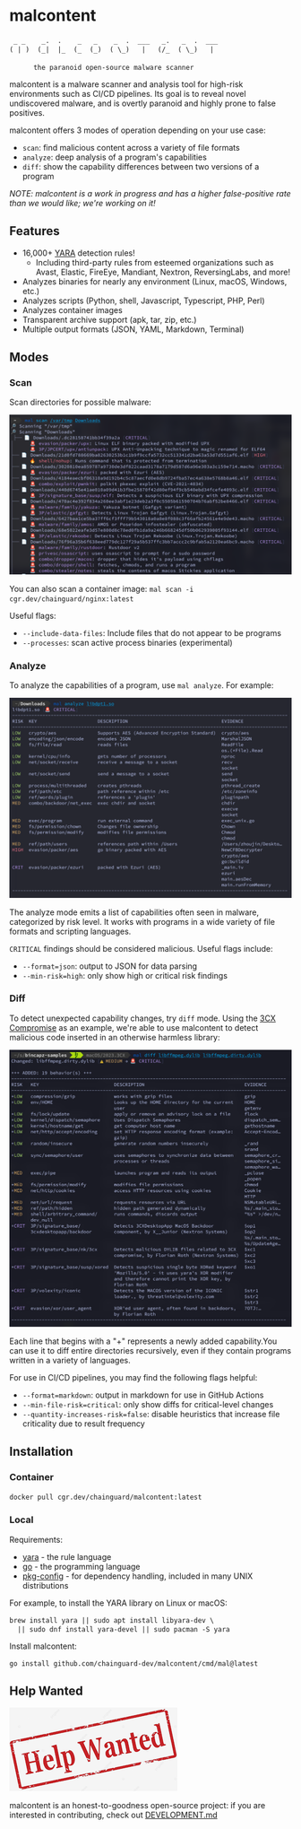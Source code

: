 # malcontent

```text
 _ _    _.  .    _   _    _  .  ___   _.   _  .  ___
( | )  (_|  |_  (_  (_)  ( \_)   |   (/_  ( \_)   |
  
      the paranoid open-source malware scanner
```

malcontent is a malware scanner and analysis tool for high-risk environments such as CI/CD pipelines. Its goal is to reveal novel undiscovered malware,
and is overtly paranoid and highly prone to false positives.

malcontent offers 3 modes of operation depending on your use case:

* `scan`: find malicious content across a variety of file formats
* `analyze`: deep analysis of a program's capabilities
* `diff`: show the capability differences between two versions of a program

*NOTE: malcontent is a work in progress and has a higher false-positive rate than we would like; we're working on it!*

## Features

* 16,000+ [YARA](YARA) detection rules!
  * Including third-party rules from esteemed organizations such as Avast, Elastic, FireEye, Mandiant, Nextron, ReversingLabs, and more!
* Analyzes binaries for nearly any environment (Linux, macOS, Windows, etc.)
* Analyzes scripts (Python, shell, Javascript, Typescript, PHP, Perl)
* Analyzes container images
* Transparent archive support (apk, tar, zip, etc.)
* Multiple output formats (JSON, YAML, Markdown, Terminal)

## Modes

### Scan

Scan directories for possible malware:

![scan screenshot](./images/scan.png)

You can also scan a container image: `mal scan -i cgr.dev/chainguard/nginx:latest`

Useful flags:

* `--include-data-files`: Include files that do not appear to be programs
* `--processes`: scan active process binaries (experimental)

### Analyze

To analyze the capabilities of a program, use `mal analyze`. For example:

![analyze screenshot](./images/analyze.png)

The analyze mode emits a list of capabilities often seen in malware, categorized by risk level. It works with programs in a wide variety of file formats and scripting languages.

`CRITICAL` findings should be considered malicious. Useful flags include:

* `--format=json`: output to JSON for data parsing
* `--min-risk=high`: only show high or critical risk findings

### Diff

To detect unexpected capability changes, try `diff` mode. Using the [3CX Compromise](https://www.fortinet.com/blog/threat-research/3cx-desktop-app-compromised) as an example, we're able to use malcontent to detect malicious code inserted in an otherwise harmless library:

![diff screenshot](./images/diff.png)

Each line that begins with a "+" represents a newly added capability.You can use it to diff entire directories recursively, even if they contain programs written in a variety of languages.

For use in CI/CD pipelines, you may find the following flags helpful:

* `--format=markdown`: output in markdown for use in GitHub Actions
* `--min-file-risk=critical`: only show diffs for critical-level changes
* `--quantity-increases-risk=false`: disable heuristics that increase file criticality due to result frequency

## Installation

### Container

`docker pull cgr.dev/chainguard/malcontent:latest`

### Local

Requirements:

* [yara](https://virustotal.github.io/yara/) - the rule language
* [go](https://go.dev/) - the programming language
* [pkg-config](https://www.freedesktop.org/wiki/Software/pkg-config/) - for dependency handling, included in many UNIX distributions

For example, to install the YARA library on Linux or macOS:

```shell
brew install yara || sudo apt install libyara-dev \
  || sudo dnf install yara-devel || sudo pacman -S yara
```

Install malcontent:

```shell
go install github.com/chainguard-dev/malcontent/cmd/mal@latest
```

## Help Wanted

![help wanted sign](./images/wanted.png)

malcontent is an honest-to-goodness open-source project: if you are interested in contributing, check out [DEVELOPMENT.md](DEVELOPMENT.md)
